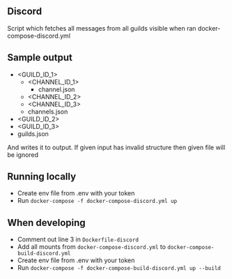 ## Discord

Script which fetches all messages from all guilds visible when ran docker-compose-discord.yml

## Sample output

- <GUILD_ID_1>
  - <CHANNEL_ID_1>
    - channel.json
  - <CHANNEL_ID_2>
  - <CHANNEL_ID_3>
  - channels.json
- <GUILD_ID_2>
- <GUILD_ID_3>
- guilds.json

And writes it to output. If given input has invalid structure then given file will be ignored

## Running locally

- Create env file from .env with your token
- Run `docker-compose -f docker-compose-discord.yml up`

## When developing

- Comment out line 3 in `Dockerfile-discord`
- Add all mounts from `docker-compose-discord.yml` to `docker-compose-build-discord.yml`
- Create env file from .env with your token
- Run `docker-compose -f docker-compose-build-discord.yml up --build`
